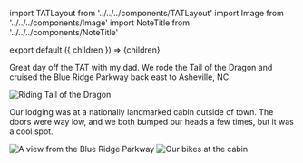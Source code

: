 import TATLayout from '../../../components/TATLayout'
import Image from '../../../components/Image'
import NoteTitle from '../../../components/NoteTitle'

export default ({ children }) => <TATLayout prev="2018-08-22" next="2018-08-24" >{children}</TATLayout>

<NoteTitle
  title="August 23, 2018 &mdash; Tennessee &#8594; North Carolina"
  subtitle="190 miles"
/>

Great day off the TAT with my dad. We rode the Tail of the Dragon and cruised the Blue Ridge Parkway back east to Asheville, NC.

<Image src="https://s3.amazonaws.com/tat.honkytonk.in/06/2198259-tail-of-the-dragon.jpg" alt="Riding Tail of the Dragon" />

Our lodging was at a nationally landmarked cabin outside of town. The doors were way low, and we both bumped our heads a few times, but it was a cool spot.

<Image src="https://s3.amazonaws.com/tat.honkytonk.in/06/IMG_2619.jpg" alt="A view from the Blue Ridge Parkway" />
<Image src="https://s3.amazonaws.com/tat.honkytonk.in/06/IMG_2916.jpg" alt="Our bikes at the cabin" />
